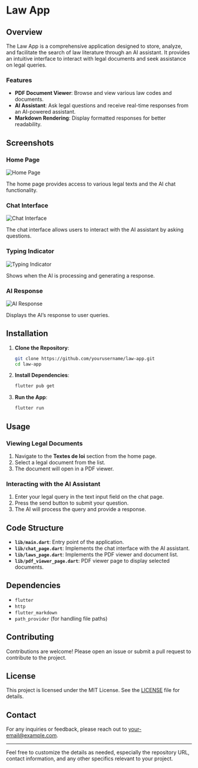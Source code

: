 # Law App

## Overview

The Law App is a comprehensive application designed to store, analyze, and facilitate the search of law literature through an AI assistant. It provides an intuitive interface to interact with legal documents and seek assistance on legal queries.

### Features

- **PDF Document Viewer**: Browse and view various law codes and documents.
- **AI Assistant**: Ask legal questions and receive real-time responses from an AI-powered assistant.
- **Markdown Rendering**: Display formatted responses for better readability.

## Screenshots

### Home Page

![Home Page](home.png)

The home page provides access to various legal texts and the AI chat functionality.

### Chat Interface

![Chat Interface](code.png)

The chat interface allows users to interact with the AI assistant by asking questions.

### Typing Indicator

![Typing Indicator](typing.png)

Shows when the AI is processing and generating a response.

### AI Response

![AI Response](answer.png)

Displays the AI’s response to user queries.

## Installation

1. **Clone the Repository**:
   ```bash
   git clone https://github.com/yourusername/law-app.git
   cd law-app
   ```

2. **Install Dependencies**:
   ```bash
   flutter pub get
   ```

3. **Run the App**:
   ```bash
   flutter run
   ```

## Usage

### Viewing Legal Documents

1. Navigate to the **Textes de loi** section from the home page.
2. Select a legal document from the list.
3. The document will open in a PDF viewer.

### Interacting with the AI Assistant

1. Enter your legal query in the text input field on the chat page.
2. Press the send button to submit your question.
3. The AI will process the query and provide a response.

## Code Structure

- **`lib/main.dart`**: Entry point of the application.
- **`lib/chat_page.dart`**: Implements the chat interface with the AI assistant.
- **`lib/laws_page.dart`**: Implements the PDF viewer and document list.
- **`lib/pdf_viewer_page.dart`**: PDF viewer page to display selected documents.

## Dependencies

- `flutter`
- `http`
- `flutter_markdown`
- `path_provider` (for handling file paths)

## Contributing

Contributions are welcome! Please open an issue or submit a pull request to contribute to the project.

## License

This project is licensed under the MIT License. See the [LICENSE](LICENSE) file for details.

## Contact

For any inquiries or feedback, please reach out to [your-email@example.com](mailto:your-email@example.com).

---

Feel free to customize the details as needed, especially the repository URL, contact information, and any other specifics relevant to your project.
